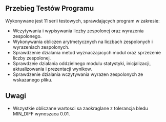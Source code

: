## Przebieg Testów Programu
Wykonywane jest 11 serii testowych, sprawdających program w zakresie:
- Wczytywania i wypisywania liczby zespolonej oraz wyrazenia zespolonego. 
- Wykonywania obliczen arytmetycznych na liczbach zespolonych i wyrazeniach zespolonych.
- Sprawdzenie dzialania metod wyznaczajacych modul oraz sprzezenie liczby zespolonej.
- Sprawdzeie dzialania oddzielnego modulu statystyki, inicjalizacji, aktualizowania i prezentacji wynikow. 
- Sprawdzenie dzialania wczytywania wyrazen zespolonych ze wskazanego pliku.

## Uwagi 
- Wszystkie obliczane wartosci sa zaokraglane z tolerancja bledu MIN_DIFF wynoszaca 0.01. 